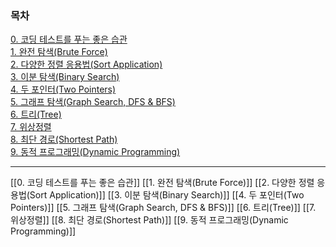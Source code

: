 ### 목차

[0. 코딩 테스트를 푸는 좋은 습관]()    
[1. 완전 탐색(Brute Force)]()    
[2. 다양한 정렬 응용법(Sort Application)]()    
[3. 이분 탐색(Binary Search)]()    
[4. 두 포인터(Two Pointers)]()    
[5. 그래프 탐색(Graph Search, DFS & BFS)]()    
[6. 트리(Tree)]()    
[7. 위상정렬]()    
[8. 최단 경로(Shortest Path)]()    
[9. 동적 프로그래밍(Dynamic Programming)]()



----
[[0. 코딩 테스트를 푸는 좋은 습관]]
[[1. 완전 탐색(Brute Force)]]
[[2. 다양한 정렬 응용법(Sort Application)]]
[[3. 이분 탐색(Binary Search)]]
[[4. 두 포인터(Two Pointers)]]
[[5. 그래프 탐색(Graph Search, DFS & BFS)]]
[[6. 트리(Tree)]]
[[7. 위상정렬]]
[[8. 최단 경로(Shortest Path)]]
[[9. 동적 프로그래밍(Dynamic Programming)]]

